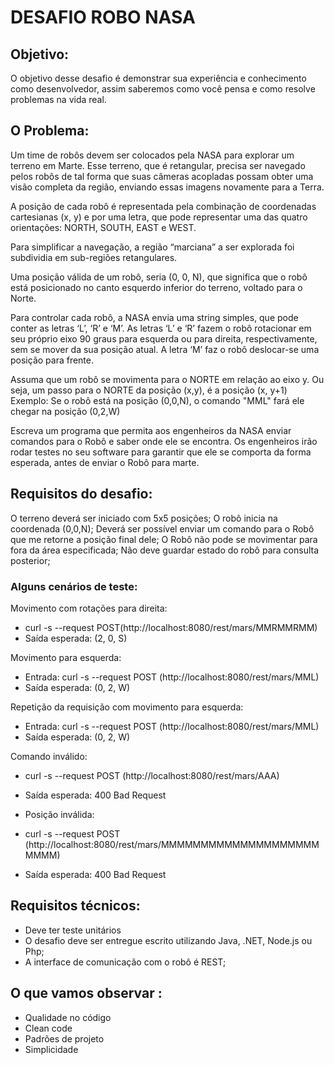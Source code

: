 # DESAFIO ROBO NASA


## Objetivo:
O objetivo desse desafio é demonstrar sua experiência e conhecimento como
desenvolvedor, assim saberemos como você pensa e como resolve problemas na vida real.

## O Problema:
<p> Um time de robôs devem ser colocados pela NASA para explorar um terreno em Marte.
Esse terreno, que é retangular, precisa ser navegado pelos robôs de tal forma que suas
câmeras acopladas possam obter uma visão completa da região, enviando essas imagens
novamente para a Terra.
</p>
<p> A posição de cada robô é representada pela combinação de coordenadas cartesianas (x, y)
e por uma letra, que pode representar uma das quatro orientações: NORTH, SOUTH, EAST
e WEST. 
</p> 
<p>Para simplificar a navegação, a região “marciana” a ser explorada foi subdividia
em sub-regiões retangulares.
</p>
<p>Uma posição válida de um robô, seria (0, 0, N), que significa que o robô está posicionado no
canto esquerdo inferior do terreno, voltado para o Norte.
</p>
<p>Para controlar cada robô, a NASA envia uma string simples, que pode conter as letras ‘L’,
‘R’ e ‘M’. As letras ‘L’ e ‘R’ fazem o robô rotacionar em seu próprio eixo 90 graus para esquerda ou para direita, respectivamente, sem se mover da sua posição atual. A letra ‘M’
faz o robô deslocar-se uma posição para frente.
</p>
<p>
Assuma que um robô se movimenta para o NORTE em relação ao eixo y. Ou seja, um
passo para o NORTE da posição (x,y), é a posição (x, y+1)
Exemplo: Se o robô está na posição (0,0,N), o comando "MML" fará ele chegar na posição
(0,2,W)
</p>
<p>Escreva um programa que permita aos engenheiros da NASA enviar comandos para o
Robô e saber onde ele se encontra. Os engenheiros irão rodar testes no seu software para
garantir que ele se comporta da forma esperada, antes de enviar o Robô para marte.
</p>

## Requisitos do desafio:
O terreno deverá ser iniciado com 5x5 posições;
O robô inicia na coordenada (0,0,N);
Deverá ser possível enviar um comando para o Robô que me retorne a posição final dele;
O Robô não pode se movimentar para fora da área especificada;
Não deve guardar estado do robô para consulta posterior;

### Alguns cenários de teste:

Movimento com rotações para direita:
* curl -s --request POST ​(http://localhost:8080/rest/mars/MMRMMRMM)
* Saída esperada: (2, 0, S)

Movimento para esquerda:

* Entrada: curl -s --request POST (​http://localhost:8080/rest/mars/MML)
* Saída esperada: (0, 2, W)

Repetição da requisição com movimento para esquerda:
* Entrada: curl -s --request POST (​http://localhost:8080/rest/mars/MML)
* Saída esperada: (0, 2, W)

Comando inválido:
* curl -s --request POST (​http://localhost:8080/rest/mars/AAA)
* Saída esperada: 400 Bad Request
* Posição inválida:

* curl -s --request POST (http://localhost:8080/rest/mars/MMMMMMMMMMMMMMMMMMMMMMMM)
* Saída esperada: 400 Bad Request


## Requisitos técnicos:
* Deve ter teste unitários
* O desafio deve ser entregue escrito utilizando Java, .NET, Node.js ou Php;
* A interface de comunicação com o robô é REST;

## O que vamos observar ​:
* Qualidade no código
* Clean code
* Padrões de projeto
* Simplicidade
